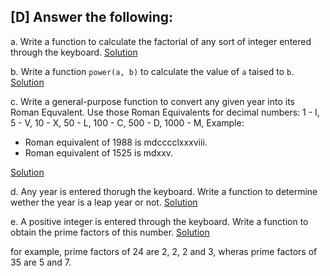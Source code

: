 ## [D] Answer the following:

a. Write a function to calculate the factorial of any sort of integer entered through the keyboard. [Solution](./a.c)

b. Write a function `power(a, b)` to calculate the value of `a` taised to `b`. [Solution](./b.c)

c. Write a general-purpose function to convert any given year into its Roman Equvalent. Use those Roman Equivalents for decimal numbers: 1 - I, 5 - V, 10 - X, 50 - L, 100 - C, 500 - D, 1000 - M, Example:
- Roman equivalent of 1988 is mdcccclxxxviii.
- Roman equivalent of 1525 is mdxxv.

[Solution](./c.c)

d. Any year is entered thorugh the keyboard. Write a function to determine wether the year is a leap year or not. [Solution](./d.c)

e. A positive integer is entered through the keyboard. Write a function to obtain the prime factors of this number. [Solution](./e.c)

for example, prime factors of 24 are 2, 2, 2 and 3, wheras prime factors of 35 are 5 and 7.
